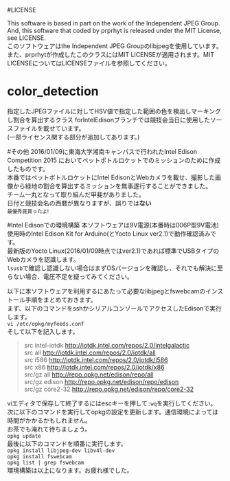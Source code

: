#LICENSE

This software is based in part on the work of the Independent JPEG Group.  
And, this software that coded by prprhyt is released under the MIT License, see LICENSE.  
このソフトウェアはthe Independent JPEG Groupのlibjpegを使用しています。  
また、prprhytが作成したこのクラスにはMIT LICENSEが適用されます。MIT LICENSEについてはLICENSEファイルを参照してください。

# color_detection
指定したJPEGファイルに対してHSV値で指定した範囲の色を検出しマーキングし割合を算出するクラス
forIntelEdisonブランチでは競技会当日に使用したソースファイルを載せています。  
(一部ライセンス関する部分が追加してあります。)

#その他
2016/01/09に東海大学湘南キャンパスで行われたIntel Edison Competition 2015 においてペットボトルロケットでのミッションのために作成したものです。  
本番ではペットボトルロケットにIntel EdisonとWebカメラを載せ、撮影した画像から緑地の割合を算出するミッションを無事遂行することができました。  
チーム一丸となって取り組んだ甲斐がありました。  
日付と競技会名の西暦が異なりますが、誤りでは**ない**  
<sub>最優秀賞貰ったよ!</sub>

#Intel Edisonでの環境構築
本ソフトウェアは9V電源(本番時は006P型9V電池)使用時のIntel Edison Kit for Arduino(とYocto Linux ver2.1)で動作確認済みです。  
最新版のYocto Linux(2016/01/09時点ではver2.1)であれば標準でUSBタイプのWebカメラを認識します。  
`lsusb`で確認し認識しない場合はまずOSバージョンを確認し、それでも解決に至らない場合、電圧不足を疑ってみてください。  

以下に本ソフトウェアを利用するにあたって必要なlibjpegとfswebcamのインストール手順をまとめておきます。  
まず、以下のコマンドをsshかシリアルコンソールでアクセスしたEdisonで実行します。  
`vi /etc/opkg/myfeeds.conf`  
そして以下を記入します。
>src intel-iotdk http://iotdk.intel.com/repos/2.0/intelgalactic  
>src all http://iotdk.intel.com/repos/2.0/iotdk/all  
>src i586 http://iotdk.intel.com/repos/2.0/iotdk/i586  
>src x86 http://iotdk.intel.com/repos/2.0/iotdk/x86  
>src/gz all http://repo.opkg.net/edison/repo/all  
>src/gz edison http://repo.opkg.net/edison/repo/edison  
>src/gz core2-32 http://repo.opkg.net/edison/repo/core2-32  

viエディタで保存して終了するにはescキーを押して`:wq`を実行してください。  
次に以下のコマンドを実行してopkgの設定を更新します。通信環境によっては時間がかかるかもしれません。  
お茶でも淹れて待ちましょう。  
`opkg update`  
最後に以下のコマンドを順番に実行します。  
`opkg install libjpeg-dev libv4l-dev`  
`opkg install fswebcam`  
`opkg list | grep fswebcam`  
環境構築は以上になります。お疲れ様でした。
